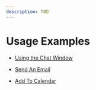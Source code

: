 ```yaml
---
description: TBD
---
```


# Usage Examples

- [Using the Chat Window](using-the-chat-window.md)

- [Send An Email](send-an-email)
- [Add To Calendar](add-to-calendar)
